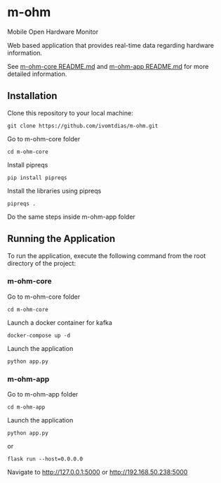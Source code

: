 # m-ohm
Mobile Open Hardware Monitor

Web based application that provides real-time data regarding hardware information.

See [m-ohm-core README.md](/m-ohm-core/README.md) and [m-ohm-app README.md](/m-ohm-app/README.md) for more detailed information.


## Installation
Clone this repository to your local machine:

```
git clone https://github.com/ivomtdias/m-ohm.git
```

Go to m-ohm-core folder
```
cd m-ohm-core
```

Install pipreqs
```
pip install pipreqs
```

Install the libraries using pipreqs
```
pipreqs .
```

Do the same steps inside m-ohm-app folder

## Running the Application
To run the application, execute the following command from the root directory of the project:

### m-ohm-core

Go to m-ohm-core folder
```
cd m-ohm-core
```

Launch a docker container for kafka
```
docker-compose up -d
```

Launch the application
```
python app.py
```

### m-ohm-app
Go to m-ohm-app folder
```
cd m-ohm-app
```
Launch the application
```
python app.py
```
or
```
flask run --host=0.0.0.0
```

Navigate to http://127.0.0.1:5000 or http://192.168.50.238:5000